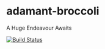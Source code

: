 # adamant-broccoli
A Huge Endeavour Awaits

[![Build Status](https://travis-ci.org/suehtamacv/adamant-broccoli.svg?branch=master)](https://travis-ci.org/suehtamacv/adamant-broccoli)
